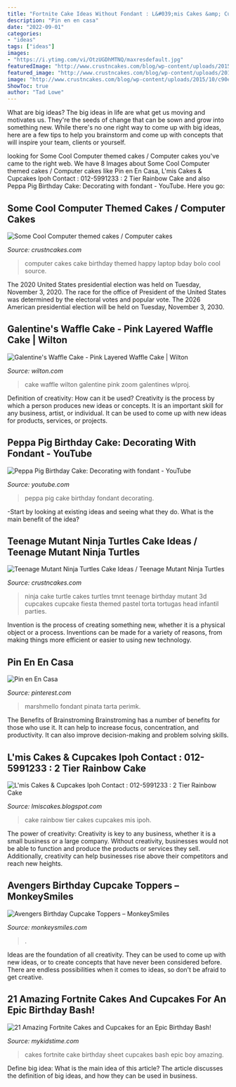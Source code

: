 ```yaml
---
title: "Fortnite Cake Ideas Without Fondant : L&#039;mis Cakes &amp; Cupcakes Ipoh Contact : 012-5991233 : 2 Tier Rainbow Cake"
description: "Pin en en casa"
date: "2022-09-01"
categories:
- "ideas"
tags: ["ideas"]
images:
- "https://i.ytimg.com/vi/OtzUGDhMTNQ/maxresdefault.jpg"
featuredImage: "http://www.crustncakes.com/blog/wp-content/uploads/2015/10/c90e896228bf21b21bcb68eb365ca26d.jpg"
featured_image: "http://www.crustncakes.com/blog/wp-content/uploads/2016/10/298e705049bab25a5aaf5ce7dea6e838.jpg"
image: "http://www.crustncakes.com/blog/wp-content/uploads/2015/10/c90e896228bf21b21bcb68eb365ca26d.jpg"
ShowToc: true
author: "Tad Lowe"
---
```



What are big ideas?
The big ideas in life are what get us moving and motivates us. They're the seeds of change that can be sown and grow into something new. While there's no one right way to come up with big ideas, here are a few tips to help you brainstorm and come up with concepts that will inspire your team, clients or yourself.

	

		
looking for Some Cool Computer themed cakes / Computer cakes you've came to the right web. We have 8 Images about Some Cool Computer themed cakes / Computer cakes like Pin en En Casa, L&#039;mis Cakes &amp; Cupcakes Ipoh Contact : 012-5991233 : 2 Tier Rainbow Cake and also Peppa Pig Birthday Cake: Decorating with fondant - YouTube. Here you go:
		
    
## Some Cool Computer Themed Cakes / Computer Cakes

<img loading=lazy src="http://www.crustncakes.com/blog/wp-content/uploads/2016/10/298e705049bab25a5aaf5ce7dea6e838.jpg" onerror="this.onerror=null;this.src='https://tse2.mm.bing.net/th?id=OIP.CmhgguCzwpEMzPElSmxnEgHaJ2&amp;pid=15.1';" alt="Some Cool Computer themed cakes / Computer cakes">

_Source: crustncakes.com_

>computer cakes cake birthday themed happy laptop bday bolo cool source. 

	

The 2020 United States presidential election was held on Tuesday, November 3, 2020. The race for the office of President of the United States was determined by the electoral votes and popular vote. The 2026 American presidential election will be held on Tuesday, November 3, 2030.

    
## Galentine&#039;s Waffle Cake - Pink Layered Waffle Cake | Wilton

<img loading=lazy src="https://www.wilton.com/dw/image/v2/AAWA_PRD/on/demandware.static/-/Sites-wilton-project-master/default/dwa7fafc49/images/project/WLPROJ-9100/Galentine_Waffle_Cake.jpg?sw=1440&amp;sh=750&amp;sm=fit" onerror="this.onerror=null;this.src='https://tse3.mm.bing.net/th?id=OIP.GKboeBd-GtVUqu9maZJLOQHaHa&amp;pid=15.1';" alt="Galentine&#039;s Waffle Cake - Pink Layered Waffle Cake | Wilton">

_Source: wilton.com_

>cake waffle wilton galentine pink zoom galentines wlproj. 

	

Definition of creativity: How can it be used?
Creativity is the process by which a person produces new ideas or concepts. It is an important skill for any business, artist, or individual. It can be used to come up with new ideas for products, services, or projects.

    
## Peppa Pig Birthday Cake: Decorating With Fondant - YouTube

<img loading=lazy src="https://i.ytimg.com/vi/OtzUGDhMTNQ/maxresdefault.jpg" onerror="this.onerror=null;this.src='https://tse2.mm.bing.net/th?id=OIP.pRukMyDnoijjhT2--dYBvQHaEK&amp;pid=15.1';" alt="Peppa Pig Birthday Cake: Decorating with fondant - YouTube">

_Source: youtube.com_

>peppa pig cake birthday fondant decorating. 

	

-Start by looking at existing ideas and seeing what they do. What is the main benefit of the idea? 

    
## Teenage Mutant Ninja Turtles Cake Ideas / Teenage Mutant Ninja Turtles

<img loading=lazy src="http://www.crustncakes.com/blog/wp-content/uploads/2015/10/c90e896228bf21b21bcb68eb365ca26d.jpg" onerror="this.onerror=null;this.src='https://tse4.mm.bing.net/th?id=OIP.WCpLUq3PhBSJchq6zguuOwHaJ4&amp;pid=15.1';" alt="Teenage Mutant Ninja Turtles Cake Ideas / Teenage Mutant Ninja Turtles">

_Source: crustncakes.com_

>ninja cake turtle cakes turtles tmnt teenage birthday mutant 3d cupcakes cupcake fiesta themed pastel torta tortugas head infantil parties. 

	

Invention is the process of creating something new, whether it is a physical object or a process. Inventions can be made for a variety of reasons, from making things more efficient or easier to using new technology. 

    
## Pin En En Casa

<img loading=lazy src="https://i.pinimg.com/736x/22/7c/56/227c56728d58c26cc811e26e71523495.jpg" onerror="this.onerror=null;this.src='https://tse3.mm.bing.net/th?id=OIP.VyB4QsUf_JIm-2iiAdbLJAHaJ4&amp;pid=15.1';" alt="Pin en En Casa">

_Source: pinterest.com_

>marshmello fondant pinata tarta perimk. 

	

The Benefits of Brainstroming
Brainstroming has a number of benefits for those who use it. It can help to increase focus, concentration, and productivity. It can also improve decision-making and problem solving skills.

    
## L&#039;mis Cakes &amp; Cupcakes Ipoh Contact : 012-5991233 : 2 Tier Rainbow Cake

<img loading=lazy src="http://2.bp.blogspot.com/-Znr1CmQlLes/UeKJjGRp3UI/AAAAAAAAD2w/EsUzXmhctlI/s1600/DSC06420.JPG" onerror="this.onerror=null;this.src='https://tse3.mm.bing.net/th?id=OIP.wjQGBSMHMpBwgzi9WzNgiwHaJ4&amp;pid=15.1';" alt="L&#039;mis Cakes &amp; Cupcakes Ipoh Contact : 012-5991233 : 2 Tier Rainbow Cake">

_Source: lmiscakes.blogspot.com_

>cake rainbow tier cakes cupcakes mis ipoh. 

	

The power of creativity:
Creativity is key to any business, whether it is a small business or a large company. Without creativity, businesses would not be able to function and produce the products or services they sell. Additionally, creativity can help businesses rise above their competitors and reach new heights.

    
## Avengers Birthday Cupcake Toppers – MonkeySmiles

<img loading=lazy src="https://monkeysmiles.com/wp-content/uploads/2016/02/IMG_2545.jpg" onerror="this.onerror=null;this.src='https://tse1.mm.bing.net/th?id=OIP.zs4D1-oMbsSZ3LVzF2LJNAHaE7&amp;pid=15.1';" alt="Avengers Birthday Cupcake Toppers – MonkeySmiles">

_Source: monkeysmiles.com_

>. 

	

Ideas are the foundation of all creativity. They can be used to come up with new ideas, or to create concepts that have never been considered before. There are endless possibilities when it comes to ideas, so don't be afraid to get creative.

    
## 21 Amazing Fortnite Cakes And Cupcakes For An Epic Birthday Bash!

<img loading=lazy src="https://i.pinimg.com/originals/04/43/5d/04435dc3f731a7055ea2b122484ae632.jpg" onerror="this.onerror=null;this.src='https://tse4.mm.bing.net/th?id=OIP.f8ifiUwhuDlli22AYRj_AgHaJ4&amp;pid=15.1';" alt="21 Amazing Fortnite Cakes and Cupcakes for an Epic Birthday Bash!">

_Source: mykidstime.com_

>cakes fortnite cake birthday sheet cupcakes bash epic boy amazing. 

	

Define big idea: What is the main idea of this article?
The article discusses the definition of big ideas, and how they can be used in business.

